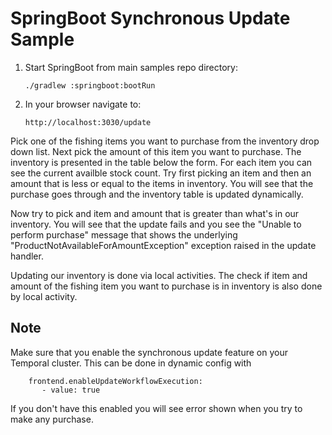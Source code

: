 # SpringBoot Synchronous Update Sample

1. Start SpringBoot from main samples repo directory:

       ./gradlew :springboot:bootRun

2. In your browser navigate to:

       http://localhost:3030/update

Pick one of the fishing items you want to purchase from the inventory drop down list.
Next pick the amount of this item you want to purchase. 
The inventory is presented in the table below the form.
For each item you can see the current availble stock count.
Try first picking an item and then an amount that is less or equal to the items in 
inventory. You will see that the purchase goes through and the inventory table is updated
dynamically.

Now try to pick and item and amount that is greater than what's in our inventory.
You will see that the update fails and you see the "Unable to perform purchase" 
message that shows the underlying "ProductNotAvailableForAmountException" exception
raised in the update handler. 

Updating our inventory is done via local activities. The check if item and amount 
of the fishing item you want to purchase is in inventory is also done by local 
activity.

## Note
Make sure that you enable the synchronous update feature on your Temporal cluster.
This can be done in dynamic config with

        frontend.enableUpdateWorkflowExecution:
           - value: true

If you don't have this enabled you will see error shown when you try to make any purchase.